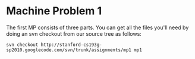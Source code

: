 # Machine Problem 1 #

The first MP consists of three parts. You can get all the files you'll need by doing an svn checkout from our source tree as follows:

```
svn checkout http://stanford-cs193g-sp2010.googlecode.com/svn/trunk/assignments/mp1 mp1
```